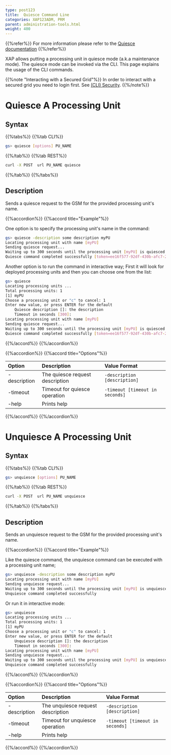 ```yaml
---
type: post123
title:  Quiesce Command Line
categories: XAP123ADM, PRM
parent: administration-tools.html
weight: 400
---
```


{{%refer%}}
For more information please refer to the [Quiesce documentation](./quiescemode.html)
{{%/refer%}}

XAP allows putting a processing unit in quiesce mode (a.k.a maintenance mode). The quiesce mode can be invoked via the CLI. This page explains the usage of the CLI commands.



{{%note "Interacting with a Secured Grid"%}}
In order to interact with a secured grid you need to login first. See [(CLI) Security](../security/command-line-interface-cli-security.html).
 {{%/note%}}

# Quiesce A Processing Unit

## Syntax


{{%tabs%}}
{{%tab CLI%}}
```bash
gs> quiesce [options] PU_NAME
```
{{%/tab%}}
{{%tab REST%}}
```bash
curl -X POST  url PU_NAME quiesce
```
{{%/tab%}}
{{%/tabs%}}


## Description

Sends a quiesce request to the GSM for the provided processing unit's name.

{{%accordion%}}
{{%accord title="Example"%}}

One option is to specify the processing unit's name in the command:


```bash
gs> quiesce -description some description myPU
Locating processing unit with name [myPU]
Sending quiesce request...
Waiting up to 300 seconds until the processing unit [myPU] is quiesced
Quiesce command completed successfully [token=ee16f577-92df-430b-afc7-2dd9f2c16998]
```

Another option is to run the command in interactive way; First it will look for deployed processing units and then you can choose one from the list:


```bash
gs> quiesce
Locating processing units ...
Total processing units: 1
[1]	myPU
Choose a processing unit or "c" to cancel: 1
Enter new value, or press ENTER for the default
	Quiesce description []: the description
	Timeout in seconds [300]: 
Locating processing unit with name [myPU]
Sending quiesce request...
Waiting up to 300 seconds until the processing unit [myPU] is quiesced
Quiesce command completed successfully [token=ee16f577-92df-430b-afc7-2dd9f2c16998]
```

{{%/accord%}}
{{%/accordion%}}

{{%accordion%}}
{{%accord title="Options"%}}


|Option|Description|Value Format|
|:-----|:----------|:-----------|
| -description | The quiesce request description | `-description [description]`|
| -timeout | Timeout for quiesce operation |`-timeout [timeout in seconds]`|
| -help  | Prints help | |
{{%/accord%}}
{{%/accordion%}}




# Unquiesce A Processing Unit

## Syntax

{{%tabs%}}
{{%tab CLI%}}
```bash
gs> unquiesce [options] PU_NAME
```
{{%/tab%}}
{{%tab REST%}}
```bash
curl -X POST  url PU_NAME unquiesce
```
{{%/tab%}}
{{%/tabs%}}

## Description

Sends an unquiesce request to the GSM for the provided processing unit's name.

{{%accordion%}}
{{%accord title="Example"%}}

Like the quiesce command, the unquiesce command can be executed with a processing unit name;


```bash
gs> unquiesce -description some description myPU
Locating processing unit with name [myPU]
Sending unquiesce request...
Waiting up to 300 seconds until the processing unit [myPU] is unquiesced
Unquiesce command completed successfully
```

Or run it in interactive mode:


```bash
gs> unquiesce
Locating processing units ...
Total processing units: 1
[1]	myPU
Choose a processing unit or "c" to cancel: 1
Enter new value, or press ENTER for the default
	Unquiesce description []: the description
	Timeout in seconds [300]: 
Locating processing unit with name [myPU]
Sending unquiesce request...
Waiting up to 300 seconds until the processing unit [myPU] is unquiesced
Unquiesce command completed successfully
```

{{%/accord%}}
{{%/accordion%}}

{{%accordion%}}
{{%accord title="Options"%}}


|Option|Description|Value Format|
|:-----|:----------|:-----------|
| -description | The unquiesce request description | `-description [description]`|
| -timeout | Timeout for unquiesce operation |`-timeout [timeout in seconds]`|
| -help  | Prints help | |
{{%/accord%}}
{{%/accordion%}}


